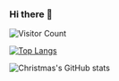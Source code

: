 ### Hi there 👋

<!--
**McGregorWwww/McGregorWwww** is a ✨ _special_ ✨ repository because its `README.md` (this file) appears on your GitHub profile.

Here are some ideas to get you started:

- 🔭 I’m currently working on ...
- 🌱 I’m currently learning ...
- 👯 I’m looking to collaborate on ...
- 🤔 I’m looking for help with ...
- 💬 Ask me about ...
- 📫 How to reach me: ...
- 😄 Pronouns: ...
- ⚡ Fun fact: ...
-->


![Visitor Count](https://profile-counter.glitch.me/McGregorWwww/count.svg)

[![Top Langs](https://github-readme-stats.vercel.app/api/top-langs/?username=McGregorWwww&layout=compact)](https://github.com/McGregorWwww/github-readme-stats)

![Christmas's GitHub stats](https://github-readme-stats.vercel.app/api?username=Christmas&show_icons=true&theme=tokyonight)
